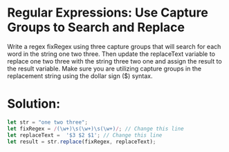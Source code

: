 # Regular Expressions: Use Capture Groups to Search and Replace
Write a regex fixRegex using three capture groups that will search for each word in the string one two three. Then update the replaceText variable to replace one two three with the string three two one and assign the result to the result variable. Make sure you are utilizing capture groups in the replacement string using the dollar sign ($) syntax.
# Solution:
```javascript
let str = "one two three";
let fixRegex = /(\w+)\s(\w+)\s(\w+)/; // Change this line
let replaceText =  '$3 $2 $1'; // Change this line
let result = str.replace(fixRegex, replaceText);
```